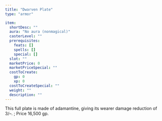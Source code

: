 ```yaml
---
title: "Dwarven Plate"
type: "armor"

item:
  shortDesc: ""
  aura: "No aura (nonmagical)"
  casterLevel: ""
  prerequisites:
    feats: []
    spells: []
    special: []
  slot: ""
  marketPrice: 0
  marketPriceSpecial: ""
  costToCreate:
    gp: 0
    xp: 0
  costToCreateSpecial: ""
  weight: ""
  description: ""
---
```

This full plate is made of adamantine, giving its wearer damage reduction of 3/&ndash;.
; Price 16,500 gp.

